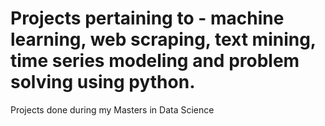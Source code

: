 # Projects pertaining to - machine learning, web scraping, text mining, time series modeling and problem solving using python.
Projects done during my Masters in Data Science
